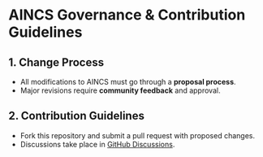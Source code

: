 # AINCS Governance & Contribution Guidelines

## 1. Change Process
- All modifications to AINCS must go through a **proposal process**.
- Major revisions require **community feedback** and approval.

## 2. Contribution Guidelines
- Fork this repository and submit a pull request with proposed changes.
- Discussions take place in [GitHub Discussions](https://github.com/AI-Native-Computing/AI-Native-Computing-Standard/discussions).
